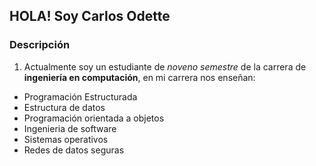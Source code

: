## HOLA! Soy Carlos Odette
### Descripción
1. Actualmente soy un estudiante de *noveno semestre* de la carrera de **ingeniería en computación**, en mi carrera nos enseñan:
  - Programación Estructurada
  - Estructura de datos
  - Programación orientada a objetos
  - Ingenieria de software
  - Sistemas operativos
  - Redes de datos seguras

